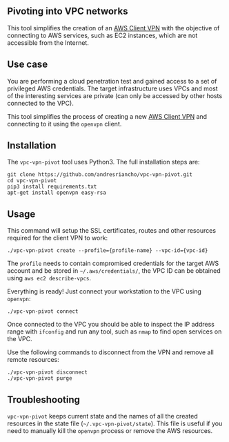 ## Pivoting into VPC networks

This tool simplifies the creation of an [AWS Client VPN](https://docs.aws.amazon.com/vpn/latest/clientvpn-admin/cvpn-getting-started.html)
with the objective of connecting to AWS services, such as EC2 instances, which are not 
accessible from the Internet.

## Use case

You are performing a cloud penetration test and gained access to a set of 
privileged AWS credentials. The target infrastructure uses VPCs and most of
the interesting services are private (can only be accessed by other hosts
connected to the VPC).

This tool simplifies the process of creating a new [AWS Client VPN](https://docs.aws.amazon.com/vpn/latest/clientvpn-admin/cvpn-getting-started.html)
and connecting to it using the `openvpn` client.

## Installation

The `vpc-vpn-pivot` tool uses Python3. The full installation steps are:

```
git clone https://github.com/andresriancho/vpc-vpn-pivot.git
cd vpc-vpn-pivot
pip3 install requirements.txt
apt-get install openvpn easy-rsa
```

## Usage

This command will setup the SSL certificates, routes and other resources
required for the client VPN to work:

```
./vpc-vpn-pivot create --profile={profile-name} --vpc-id={vpc-id}
```

The `profile` needs to contain compromised credentials for the target AWS account and
be stored in `~/.aws/credentials/`, the VPC ID can be obtained using `aws ec2 describe-vpcs`.


Everything is ready! Just connect your workstation to the VPC using `openvpn`:

```
./vpc-vpn-pivot connect
```


Once connected to the VPC you should be able to inspect the IP address range with
`ifconfig` and run any tool, such as `nmap` to find open services on the VPC.

Use the following commands to disconnect from the VPN and remove all remote
resources:

```
./vpc-vpn-pivot disconnect
./vpc-vpn-pivot purge
```

## Troubleshooting

`vpc-vpn-pivot` keeps current state and the names of all the created resources in the
state file (`~/.vpc-vpn-pivot/state`). This file is useful if you need to manually kill
the `openvpn` process or remove the AWS resources.
